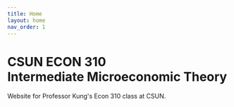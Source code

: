 ```yaml
---
title: Home
layout: home
nav_order: 1
---
```


# CSUN ECON 310<br>Intermediate Microeconomic Theory

Website for Professor Kung's Econ 310 class at CSUN.
